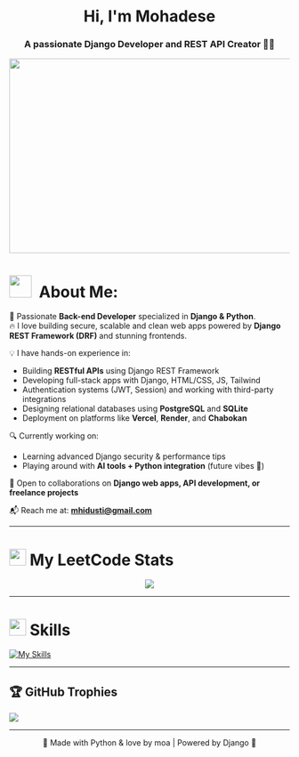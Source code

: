 <h1 align="center">
  Hi, I'm Mohadese

</h1>

<h3 align="center">A passionate Django Developer and REST API Creator 🐍✨</h3>

<p align="center">
  <img src="https://i.imgur.com/GDePScu.gif" height="350" width="550" />
</p>


# <img src="https://github.com/Anmol-Baranwal/Cool-GIFs-For-GitHub/assets/74038190/2c0eef4b-7b75-42bd-9722-4bea97a2d532" width="40">&nbsp; About Me:

🚀 Passionate **Back-end Developer** specialized in **Django & Python**.  
🔥 I love building secure, scalable and clean web apps powered by **Django REST Framework (DRF)** and stunning frontends.

💡 I have hands-on experience in:
- Building **RESTful APIs** using Django REST Framework  
- Developing full-stack apps with Django, HTML/CSS, JS, Tailwind  
- Authentication systems (JWT, Session) and working with third-party integrations  
- Designing relational databases using **PostgreSQL** and **SQLite**  
- Deployment on platforms like **Vercel**, **Render**, and **Chabokan**

🔍 Currently working on:
- Learning advanced Django security & performance tips  
- Playing around with **AI tools + Python integration** (future vibes 🤖)

💼 Open to collaborations on **Django web apps, API development, or freelance projects**

📬 Reach me at: **mhidusti@gmail.com**

---

<h1 align="left"> <img src="https://media.giphy.com/media/iY8CRBdQXODJSCERIr/giphy.gif" width="30"> My LeetCode Stats</h1>

<p align="center">
  <img src="https://leetcard.jacoblin.cool/your-github-username?animation=true" />
</p>

---

<h1 align="left"> <img src="https://media2.giphy.com/media/QssGEmpkyEOhBCb7e1/giphy.gif?cid=ecf05e47a0n3gi1bfqntqmob8g9aid1oyj2wr3ds3mg700bl&rid=giphy.gif" width ="30"> Skills</h1>

[![My Skills](https://skillicons.dev/icons?i=python,django,fastapi,html,css,tailwind,js,react,postgres,mysql,sqlite,git,github,figma,vscode&perline=9)](https://skillicons.dev)

---

## 🏆 GitHub Trophies

![](https://github-profile-trophy.vercel.app/?username=your-github-username&theme=radical&no-frame=false&no-bg=true&margin-w=4)

---

<p align="center">
  💖 Made with Python & love by moa | Powered by Django 🐍
</p>

